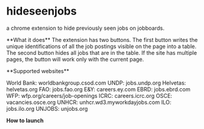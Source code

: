 # hideseenjobs
a chrome extension to hide previously seen jobs on jobboards.
<p>**What it does**
The extension has two buttons. The first button writes the unique identifications of all the job postings visible on the page into a table. 
The second button hides all jobs that are in the table. 
If the site has multiple pages, the button will work only with the current page.</p>

<p>**Supported websites**</p>
<p>World Bank: worldbankgroup.csod.com
UNDP: jobs.undp.org
Helvetas: helvetas.org
FAO: jobs.fao.org
E&Y: careers.ey.com
EBRD: jobs.ebrd.com
WFP: wfp.org/careers/job-openings
ICRC: careers.icrc.org
OSCE: vacancies.osce.org
UNHCR: unhcr.wd3.myworkdayjobs.com
ILO: jobs.ilo.org
UNJOBS: unjobs.org</p>

**How  to launch**
